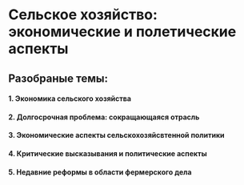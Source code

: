 # Сельское хозяйство: экономические и полетические аспекты

## Разобраные темы:
#### 1.  Экономика сельского хозяйства
#### 2. Долгосрочная проблема: сокращающаяся отрасль
#### 3. Экономические аспекты сельскохозяйсвтенной политики
#### 4. Критические высказывания и политические аспекты
#### 5. Недавние реформы в области фермерского дела